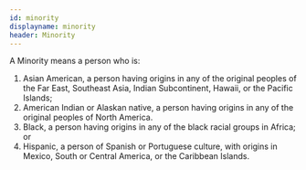 ```yaml
---
id: minority
displayname: minority
header: Minority
---
```


A Minority means a person who is:

1. Asian American, a person having origins in any of the original peoples of the Far East, Southeast Asia, Indian Subcontinent, Hawaii, or the Pacific Islands;
2. American Indian or Alaskan native, a person having origins in any of the original peoples of North America.
3. Black, a person having origins in any of the black racial groups in Africa; or
4. Hispanic, a person of Spanish or Portuguese culture, with origins in Mexico, South or Central America, or the Caribbean Islands.
